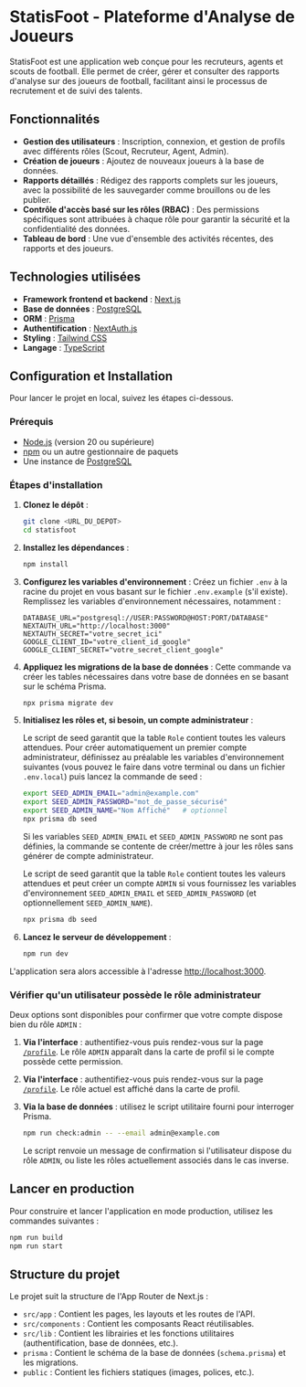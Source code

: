 # StatisFoot - Plateforme d'Analyse de Joueurs

StatisFoot est une application web conçue pour les recruteurs, agents et scouts de football. Elle permet de créer, gérer et consulter des rapports d'analyse sur des joueurs de football, facilitant ainsi le processus de recrutement et de suivi des talents.

## Fonctionnalités

- **Gestion des utilisateurs** : Inscription, connexion, et gestion de profils avec différents rôles (Scout, Recruteur, Agent, Admin).
- **Création de joueurs** : Ajoutez de nouveaux joueurs à la base de données.
- **Rapports détaillés** : Rédigez des rapports complets sur les joueurs, avec la possibilité de les sauvegarder comme brouillons ou de les publier.
- **Contrôle d'accès basé sur les rôles (RBAC)** : Des permissions spécifiques sont attribuées à chaque rôle pour garantir la sécurité et la confidentialité des données.
- **Tableau de bord** : Une vue d'ensemble des activités récentes, des rapports et des joueurs.

## Technologies utilisées

- **Framework frontend et backend** : [Next.js](https://nextjs.org/)
- **Base de données** : [PostgreSQL](https://www.postgresql.org/)
- **ORM** : [Prisma](https://www.prisma.io/)
- **Authentification** : [NextAuth.js](https://next-auth.js.org/)
- **Styling** : [Tailwind CSS](https://tailwindcss.com/)
- **Langage** : [TypeScript](https://www.typescriptlang.org/)

## Configuration et Installation

Pour lancer le projet en local, suivez les étapes ci-dessous.

### Prérequis

- [Node.js](https://nodejs.org/) (version 20 ou supérieure)
- [npm](https://www.npmjs.com/) ou un autre gestionnaire de paquets
- Une instance de [PostgreSQL](https://www.postgresql.org/download/)

### Étapes d'installation

1.  **Clonez le dépôt** :
    ```bash
    git clone <URL_DU_DEPOT>
    cd statisfoot
    ```

2.  **Installez les dépendances** :
    ```bash
    npm install
    ```

3.  **Configurez les variables d'environnement** :
    Créez un fichier `.env` à la racine du projet en vous basant sur le fichier `.env.example` (s'il existe). Remplissez les variables d'environnement nécessaires, notamment :

    ```env
    DATABASE_URL="postgresql://USER:PASSWORD@HOST:PORT/DATABASE"
    NEXTAUTH_URL="http://localhost:3000"
    NEXTAUTH_SECRET="votre_secret_ici"
    GOOGLE_CLIENT_ID="votre_client_id_google"
    GOOGLE_CLIENT_SECRET="votre_secret_client_google"
    ```

4.  **Appliquez les migrations de la base de données** :
    Cette commande va créer les tables nécessaires dans votre base de données en se basant sur le schéma Prisma.

    ```bash
    npx prisma migrate dev
    ```

5.  **Initialisez les rôles et, si besoin, un compte administrateur** :

    Le script de seed garantit que la table `Role` contient toutes les valeurs attendues. Pour créer automatiquement un premier
    compte administrateur, définissez au préalable les variables d'environnement suivantes (vous pouvez le faire dans votre
    terminal ou dans un fichier `.env.local`) puis lancez la commande de seed :

    ```bash
    export SEED_ADMIN_EMAIL="admin@example.com"
    export SEED_ADMIN_PASSWORD="mot_de_passe_sécurisé"
    export SEED_ADMIN_NAME="Nom Affiché"   # optionnel
    npx prisma db seed
    ```

    Si les variables `SEED_ADMIN_EMAIL` et `SEED_ADMIN_PASSWORD` ne sont pas définies, la commande se contente de créer/mettre
    à jour les rôles sans générer de compte administrateur.


    Le script de seed garantit que la table `Role` contient toutes les valeurs attendues et peut créer un compte `ADMIN` si vous
    fournissez les variables d'environnement `SEED_ADMIN_EMAIL` et `SEED_ADMIN_PASSWORD` (et optionnellement `SEED_ADMIN_NAME`).

    ```bash
    npx prisma db seed
    ```


6.  **Lancez le serveur de développement** :
    ```bash
    npm run dev
    ```

L'application sera alors accessible à l'adresse [http://localhost:3000](http://localhost:3000).

### Vérifier qu'un utilisateur possède le rôle administrateur

Deux options sont disponibles pour confirmer que votre compte dispose bien du rôle `ADMIN` :


1. **Via l'interface** : authentifiez-vous puis rendez-vous sur la page [`/profile`](http://localhost:3000/profile). Le rôle
   `ADMIN` apparaît dans la carte de profil si le compte possède cette permission.

1. **Via l'interface** : authentifiez-vous puis rendez-vous sur la page [`/profile`](http://localhost:3000/profile). Le rôle actuel
   est affiché dans la carte de profil.

2. **Via la base de données** : utilisez le script utilitaire fourni pour interroger Prisma.

   ```bash
   npm run check:admin -- --email admin@example.com
   ```

   Le script renvoie un message de confirmation si l'utilisateur dispose du rôle `ADMIN`, ou liste les rôles actuellement associés
   dans le cas inverse.

## Lancer en production

Pour construire et lancer l'application en mode production, utilisez les commandes suivantes :

```bash
npm run build
npm run start
```

## Structure du projet

Le projet suit la structure de l'App Router de Next.js :

-   `src/app` : Contient les pages, les layouts et les routes de l'API.
-   `src/components` : Contient les composants React réutilisables.
-   `src/lib` : Contient les librairies et les fonctions utilitaires (authentification, base de données, etc.).
-   `prisma` : Contient le schéma de la base de données (`schema.prisma`) et les migrations.
-   `public` : Contient les fichiers statiques (images, polices, etc.).
